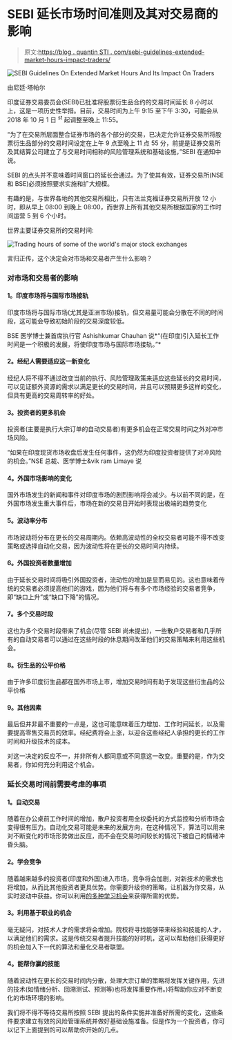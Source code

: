 # SEBI 延长市场时间准则及其对交易商的影响

> 原文:[https://blog . quantin STI . com/sebi-guidelines-extended-market-hours-impact-traders/](https://blog.quantinsti.com/sebi-guidelines-extended-market-hours-impact-traders/)

![SEBI Guidelines On Extended Market Hours And Its Impact On Traders](../Images/557a20852aac98c084a51f6c11596e3c.png)

由尼廷·塔帕尔

印度证券交易委员会(SEBI)已批准将股票衍生品合约的交易时间延长 8 小时以上，这是一项历史性举措。目前，交易时间为上午 9:15 至下午 3:30，可能会从 2018 年 10 月 1 日 <sup>st</sup> 起调整至晚上 11:55。

“为了在交易所层面整合证券市场的各个部分的交易，已决定允许证券交易所将股票衍生品部分的交易时间设定在上午 9 点至晚上 11 点 55 分，前提是证券交易所及其结算公司建立了与交易时间相称的风险管理系统和基础设施，”SEBI 在通知中说。

SEBI 的点头并不意味着时间窗口的延长会通过。为了使其有效，证券交易所(NSE 和 BSE)必须按照要求实施和扩大规模。

有趣的是，与世界各地的其他交易所相比，只有法兰克福证券交易所开放 12 小时，即从早上 08:00 到晚上 08:00，而世界上所有其他交易所根据国家的工作时间运营 5 到 6 个小时。

世界主要证券交易所的交易时间:

![Trading hours of some of the world's major stock exchanges](../Images/95eda6d9390bbdc9868c56f5bb28caf2.png)

言归正传，这个决定会对市场和交易者产生什么影响？

### **对市场和交易者的影响**

#### **1。印度市场将与国际市场接轨**

印度市场将与国际市场(尤其是亚洲市场)接轨，但交易量可能会分散在不同的时间段，这可能会导致初始阶段的交易深度较低。

BSE 医学博士兼首席执行官 Ashishkumar Chauhan 说*“(在印度)引入延长工作时间是一个积极的发展，将使印度市场与国际市场接轨。”*

#### **2。经纪人需要适应这一新变化**

经纪人将不得不通过改变当前的执行、风险管理政策来适应这些延长的交易时间，可以见证额外资源的需求以满足更长的交易时间，并且可以预期更多这样的变化，但具有更高的交易周转率的好处。

#### **3。投资者的更多机会**

投资者(主要是执行大宗订单的自动交易者)有更多机会在正常交易时间之外对冲市场风险。

“如果在印度现货市场收盘后发生任何事件，这仍然为印度投资者提供了对冲风险的机会。”NSE 总裁、医学博士&vik ram Limaye 说

#### **4。外国市场影响的变化**

国外市场发生的新闻和事件对印度市场的剧烈影响将会减少。与以前不同的是，在外国市场发生重大事件后，市场在新的交易日开始时表现出极端的趋势变化

#### **5。波动率分布**

市场波动将分布在更长的交易周期内。依赖高波动性的全权交易者可能不得不改变策略或选择自动化交易，因为波动性将在更长的交易时间内持续。

#### **6。外国投资者数量增加**

由于延长交易时间将吸引外国投资者，流动性的增加是显而易见的。这也意味着传统的交易者必须提高他们的游戏，因为他们将与有多个市场经验的交易者竞争，即“缺口上升”或“缺口下降”的情况。

#### **7。多个交易时段**

这也为多个交易时段带来了机会(尽管 SEBI 尚未提出)，一些散户交易者和几乎所有的自动交易者可以通过在这些时段的休息期间改革他们的交易策略来利用这些机会。

#### **8。衍生品的公平价格**

由于许多印度衍生品都在国外市场上市，增加交易时间有助于发现这些衍生品的公平价格

#### **9。其他因素**

最后但并非最不重要的一点是，这也可能意味着压力增加、工作时间延长，以及需要提高零售交易员的效率。经纪费将会上涨，以迎合这些经纪人承担的更长的工作时间和升级技术的成本。

对这一决定的反应不一，并非所有人都同意或不同意这一改变。重要的是，作为交易者，你如何充分利用这个机会。

### **延长交易时间前需要考虑的事项**

#### **1。自动交易**

随着在办公桌前工作时间的增加，散户投资者用全权委托的方式监控和分析市场会变得很有压力。自动化交易可能是未来的发展方向，在这种情况下，算法可以用来对不断变化的市场形势做出反应，而不会在交易时间较长的情况下被自己的情绪冲昏头脑。

#### **2。学会竞争**

随着越来越多的投资者(印度和外国)进入市场，竞争将会加剧，对新技术的需求也将增加，从而比其他投资者更具优势。你需要升级你的策略，让机器为你交易，从实时波动中获益。你可以利用[的多种学习机会](https://www.quantinsti.com/)来获得所需的优势。

#### **3。利用基于职业的机会**

毫无疑问，对技术人才的需求将会增加。院校将寻找能够带来经验和技能的人才，以满足他们的需求。这是传统交易者提升技能的好时机，这可以帮助他们获得更好的机会加入下一代的算法和量化交易者联盟。

#### **4。能帮你赢的技能**

随着波动性在更长的交易时间内分散，处理大宗订单的策略将发挥关键作用，先进的技术(如情绪分析、回溯测试、预测等)也将发挥重要作用。)将帮助你应对不断变化的市场环境的影响。

我们将不得不等待交易所按照 SEBI 提出的条件实施并准备好所需的变化，这些条件要求建立有效的风险管理系统并做好基础设施准备。但是作为一个投资者，你可以记下上面提到的可以帮助你开始的几点。